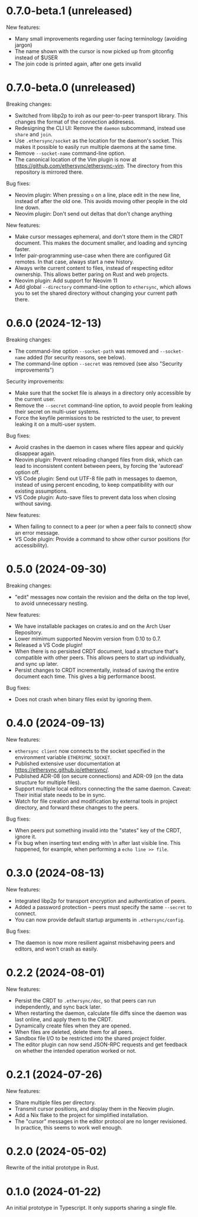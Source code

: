 <!--
SPDX-FileCopyrightText: 2024 blinry <mail@blinry.org>
SPDX-FileCopyrightText: 2024 zormit <nt4u@kpvn.de>

SPDX-License-Identifier: CC-BY-SA-4.0
-->

# 0.7.0-beta.1 (unreleased)

New features:
- Many small improvements regarding user facing terminology (avoiding jargon)
- The name shown with the cursor is now picked up from gitconfig instead of $USER
- The join code is printed again, after one gets invalid

# 0.7.0-beta.0 (unreleased)

Breaking changes:

- Switched from libp2p to iroh as our peer-to-peer transport library. This changes the format of the connection addresess.
- Redesigning the CLI UI: Remove the `daemon` subcommand, instead use `share` and `join`.
- Use `.ethersync/socket` as the location for the daemon's socket. This makes it possible to easily run multiple daemons at the same time.
- Remove `--socket-name` command-line option.
- The canonical location of the Vim plugin is now at <https://github.com/ethersync/ethersync-vim>. The directory from this repository is mirrored there.

Bug fixes:

- Neovim plugin: When pressing `o` on a line, place edit in the new line, instead of after the old one. This avoids moving other people in the old line down.
- Neovim plugin: Don't send out deltas that don't change anything

New features:

- Make cursor messages ephemeral, and don't store them in the CRDT document. This makes the document smaller, and loading and syncing faster.
- Infer pair-programming use-case when there are configured Git remotes. In that case, always start a new history.
- Always write current content to files, instead of respecting editor ownership. This allows better paring on Rust and web projects.
- Neovim plugin: Add support for Neovim 11
- Add global `--directory` command-line option to `ethersync`, which allows you to set the shared directory without changing your current path there.

# 0.6.0 (2024-12-13)

Breaking changes:

- The command-line option `--socket-path` was removed and `--socket-name` added (for security reasons, see below).
- The command-line option `--secret` was removed (see also "Security improvements")

Security improvements:

- Make sure that the socket file is always in a directory only accessible by the current user.
- Remove the `--secret` command-line option, to avoid people from leaking their secret on multi-user systems.
- Force the keyfile permissions to be restricted to the user, to prevent leaking it on a multi-user system.

Bug fixes:

- Avoid crashes in the daemon in cases where files appear and quickly disappear again.
- Neovim plugin: Prevent reloading changed files from disk, which can lead to inconsistent content between peers, by forcing the 'autoread' option off.
- VS Code plugin: Send out UTF-8 file path in messages to daemon, instead of using percent encoding, to keep compatibility with our existing assumptions.
- VS Code plugin: Auto-save files to prevent data loss when closing without saving.

New features:

- When failing to connect to a peer (or when a peer fails to connect) show an error message.
- VS Code plugin: Provide a command to show other cursor positions (for accessibility).

# 0.5.0 (2024-09-30)

Breaking changes:

- "edit" messages now contain the revision and the delta on the top level, to avoid unnecessary nesting.

New features:

- We have installable packages on crates.io and on the Arch User Repository.
- Lower mimimum supported Neovim version from 0.10 to 0.7.
- Released a VS Code plugin!
- When there is no persisted CRDT document, load a structure that's compatible with other peers. This allows peers to start up individually, and sync up later.
- Persist changes to CRDT incrementally, instead of saving the entire document each time. This gives a big performance boost.

Bug fixes:

- Does not crash when binary files exist by ignoring them.

# 0.4.0 (2024-09-13)

New features:

- `ethersync client` now connects to the socket specified in the environment variable `ETHERSYNC_SOCKET`.
- Published extensive user documentation at <https://ethersync.github.io/ethersync/>.
- Published ADR-08 (on secure connections) and ADR-09 (on the data structure for multiple files).
- Support multiple local editors connecting the the same daemon. Caveat: Their initial state needs to be in sync.
- Watch for file creation and modification by external tools in project directory, and forward these changes to the peers.

Bug fixes:

- When peers put something invalid into the "states" key of the CRDT, ignore it.
- Fix bug when inserting text ending with \n after last visible line. This happened, for example, when performing a `echo line >> file`.

# 0.3.0 (2024-08-13)

New features:

- Integrated libp2p for transport encryption and authentication of peers.
- Added a password protection – peers must specify the same `--secret` to connect.
- You can now provide default startup arguments in `.ethersync/config`.

Bug fixes:

- The daemon is now more resilient against misbehaving peers and editors, and won't crash as easily.

# 0.2.2 (2024-08-01)

New features:

- Persist the CRDT to `.ethersync/doc`, so that peers can run independently, and sync back later.
- When restarting the daemon, calculate file diffs since the daemon was last online, and apply them to the CRDT.
- Dynamically create files when they are opened.
- When files are deleted, delete them for all peers.
- Sandbox file I/O to be restricted into the shared project folder.
- The editor plugin can now send JSON-RPC requests and get feedback on whether the intended operation worked or not.

# 0.2.1 (2024-07-26)

New features:

- Share multiple files per directory.
- Transmit cursor positions, and display them in the Neovim plugin.
- Add a Nix flake to the project for simplified installation.
- The "cursor" messages in the editor protocol are no longer revisioned. In practice, this seems to work well enough.

# 0.2.0 (2024-05-02)

Rewrite of the initial prototype in Rust.

# 0.1.0 (2024-01-22)

An initial prototype in Typescript. It only supports sharing a single file.
